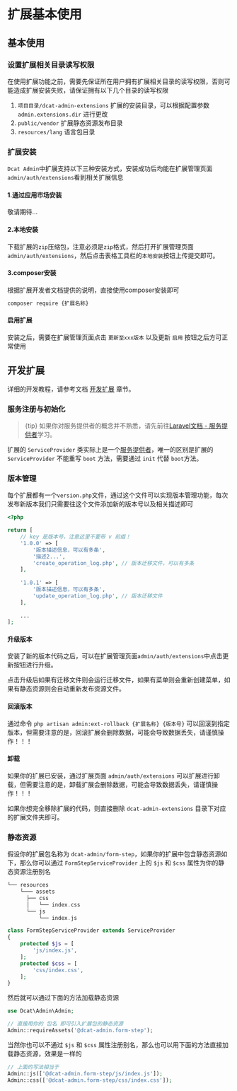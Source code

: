 # 扩展基本使用

## 基本使用

### 设置扩展相关目录读写权限

在使用扩展功能之前，需要先保证所在用户拥有扩展相关目录的读写权限，否则可能造成扩展安装失败，请保证拥有以下几个目录的读写权限

1. `项目目录/dcat-admin-extensions` 扩展的安装目录，可以根据配置参数 `admin.extensions.dir` 进行更改
2. `public/vendor` 扩展静态资源发布目录
3. `resources/lang` 语言包目录


### 扩展安装

`Dcat Admin`中扩展支持以下三种安装方式，安装成功后均能在扩展管理页面`admin/auth/extensions`看到相关扩展信息

#### 1.通过应用市场安装

敬请期待...

#### 2.本地安装

下载扩展的`zip`压缩包，注意必须是`zip`格式，然后打开扩展管理页面`admin/auth/extensions`，然后点击表格工具栏的`本地安装`按钮上传提交即可。

#### 3.composer安装

根据扩展开发者文档提供的说明，直接使用composer安装即可

```bash
composer require {扩展名称}
```

#### 启用扩展

安装之后，需要在扩展管理页面点击 `更新至xxx版本` 以及更新 `启用` 按钮之后方可正常使用


## 开发扩展

详细的开发教程，请参考文档 [开发扩展](extension-dev.md) 章节。


<a name="service"></a>
### 服务注册与初始化

> {tip} 如果你对服务提供者的概念并不熟悉，请先前往[Laravel文档 - 服务提供者](https://learnku.com/docs/laravel/8.x/providers/9362)学习。

扩展的 `ServiceProvider` 类实际上是一个[服务提供者](https://learnku.com/docs/laravel/8.x/providers/9362)，唯一的区别是扩展的 `ServiceProvider` 不能重写 `boot` 方法，需要通过 `init` 代替 `boot`方法。


<a name="version"></a>
### 版本管理

每个扩展都有一个`version.php`文件，通过这个文件可以实现版本管理功能，每次发布新版本我们只需要往这个文件添加新的版本号以及相关描述即可

```php
<?php

return [
    // key 是版本号，注意这里不要带 v 前缀！
    '1.0.0' => [
        '版本描述信息，可以有多条',
        '描述2...',
        'create_operation_log.php', // 版本迁移文件，可以有多条
    ],
    
    '1.0.1' => [
        '版本描述信息，可以有多条',
        'update_operation_log.php', // 版本迁移文件
    ],
    
    ...
];
```


#### 升级版本

安装了新的版本代码之后，可以在扩展管理页面`admin/auth/extensions`中点击更新按钮进行升级。

点击升级后如果有迁移文件则会运行迁移文件，如果有菜单则会重新创建菜单，如果有静态资源则会自动重新发布资源文件。


#### 回滚版本

通过命令 `php artisan admin:ext-rollback {扩展名称} {版本号}` 可以回滚到指定版本，但需要注意的是，回滚扩展会删除数据，可能会导致数据丢失，请谨慎操作！！！

#### 卸载

如果你的扩展已安装，通过扩展页面 `admin/auth/extensions` 可以扩展进行卸载，但需要注意的是，卸载扩展会删除数据，可能会导致数据丢失，请谨慎操作！！！


如果你想完全移除扩展的代码，则直接删除 `dcat-admin-extensions` 目录下对应的扩展文件夹即可。

<a name="assets"></a>
### 静态资源

假设你的扩展包名称为 `dcat-admin/form-step`，如果你的扩展中包含静态资源如下，那么你可以通过 `FormStepServiceProvider` 上的 `$js` 和 `$css` 属性为你的静态资源注册别名

```php
└── resources 
    └─── assets
      ├── css
      │   └── index.css
      └── js
          └── index.js
```

```php
class FormStepServiceProvider extends ServiceProvider
{
    protected $js = [
        'js/index.js',
    ];
    protected $css = [
        'css/index.css',
    ];
}
```

然后就可以通过下面的方法加载静态资源

```php
use Dcat\Admin\Admin;

// 直接用你的 包名 即可引入扩展包的静态资源
Admin::requireAssets('@dcat-admin.form-step');
```


当然你也可以不通过 `$js` 和 `$css` 属性注册别名，那么也可以用下面的方法直接加载静态资源，效果是一样的

```php
// 上面的写法相当于
Admin::js(['@dcat-admin.form-step/js/index.js']);
Admin::css(['@dcat-admin.form-step/css/index.css']);
```
